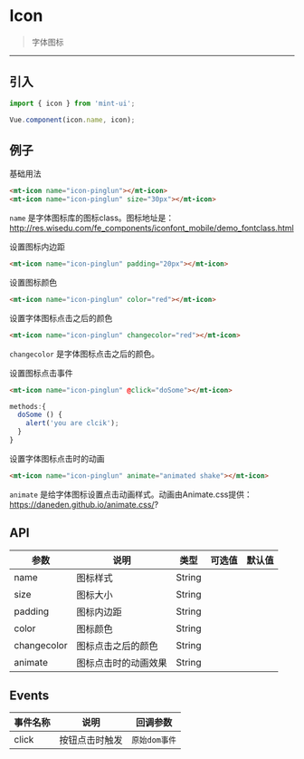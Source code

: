 # Icon

> 字体图标

----------


## 引入

```javascript
import { icon } from 'mint-ui';

Vue.component(icon.name, icon);
```

## 例子

基础用法

```html
<mt-icon name="icon-pinglun"></mt-icon>
<mt-icon name="icon-pinglun" size="30px"></mt-icon>
```



`name` 是字体图标库的图标class。图标地址是：http://res.wisedu.com/fe_components/iconfont_mobile/demo_fontclass.html

设置图标内边距

```html
<mt-icon name="icon-pinglun" padding="20px"></mt-icon>
```

设置图标颜色

```html
<mt-icon name="icon-pinglun" color="red"></mt-icon>
```


设置字体图标点击之后的颜色

```html
<mt-icon name="icon-pinglun" changecolor="red"></mt-icon>
```

`changecolor` 是字体图标点击之后的颜色。

设置图标点击事件

```html
<mt-icon name="icon-pinglun" @click="doSome"></mt-icon>
```

```javascript
methods:{
  doSome () {
    alert('you are clcik');
  }
}
```

设置字体图标点击时的动画

```html
<mt-icon name="icon-pinglun" animate="animated shake"></mt-icon>
```

`animate` 是给字体图标设置点击动画样式。动画由Animate.css提供：https://daneden.github.io/animate.css/?


## API
| 参数 | 说明 | 类型 | 可选值 | 默认值 |
|------|-------|---------|-------|--------|
| name  |  图标样式   | String    |    |     |
| size | 图标大小 | String | | |
| padding  | 图标内边距 | String | | |
| color | 图标颜色 | String | | |
| changecolor | 图标点击之后的颜色 | String | | |
| animate | 图标点击时的动画效果 | String | | |

## Events
| 事件名称 | 说明 | 回调参数 |
|---------- |-------- |---------- |
| click  | 按钮点击时触发 | `原始dom事件`  |
